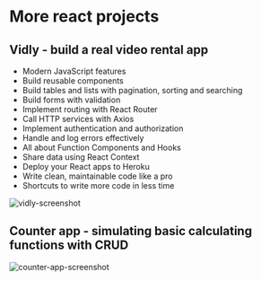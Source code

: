 # More react projects 

## Vidly - build a real video rental app
 
 
- Modern JavaScript features
- Build reusable components
- Build tables and lists with pagination, sorting and searching
- Build forms with validation
- Implement routing with React Router
- Call HTTP services with Axios
- Implement authentication and authorization
- Handle and log errors effectively
- All about Function Components and Hooks
- Share data using React Context
- Deploy your React apps to Heroku
- Write clean, maintainable code like a pro
- Shortcuts to write more code in less time
 
 ![vidly-screenshot](https://user-images.githubusercontent.com/385682/149732232-f3006285-a618-4fcd-b841-4a86c5459370.jpg)

## Counter app - simulating basic calculating functions with CRUD

![counter-app-screenshot](https://user-images.githubusercontent.com/385682/149732729-9f015aad-6082-4ffe-99a0-253d1e038ab4.jpg)
